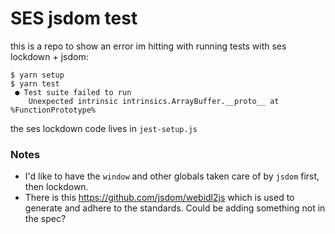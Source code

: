 # SES jsdom test


this is a repo to show an error im hitting with running tests with ses lockdown + jsdom:

```
$ yarn setup
$ yarn test
 ● Test suite failed to run
    Unexpected intrinsic intrinsics.ArrayBuffer.__proto__ at %FunctionPrototype%
```


the ses lockdown code lives in `jest-setup.js`


### Notes

- I'd like to have the `window` and other globals taken care of by `jsdom` first, then lockdown.
- There is this https://github.com/jsdom/webidl2js which is used to generate and adhere to the standards. Could be adding something not in the spec?
